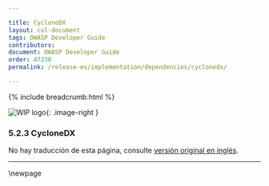 ```yaml
---

title: CycloneDX
layout: col-document
tags: OWASP Developer Guide
contributors:
document: OWASP Developer Guide
order: 47230
permalink: /release-es/implementation/dependencies/cyclonedx/

---
```


{% include breadcrumb.html %}

<style type="text/css">
.image-right {
  height: 180px;
  display: block;
  margin-left: auto;
  margin-right: auto;
  float: right;
}
</style>

![WIP logo](../../../assets/images/dg_wip.png "Work in progress"){: .image-right }

### 5.2.3 CycloneDX

No hay traducción de esta página, consulte [versión original en inglés][release070203].

----

[release070203]: https://github.com/OWASP/www-project-developer-guide/blob/main/release/07-implementation/02-dependencies/03-cyclonedx.md

\newpage
